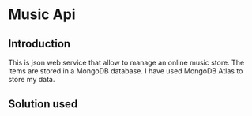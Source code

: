 # Music Api

## Introduction

This is json web service that allow to manage an online music store. The items are stored in a MongoDB database. I have used MongoDB Atlas to store my data. 

## Solution used





